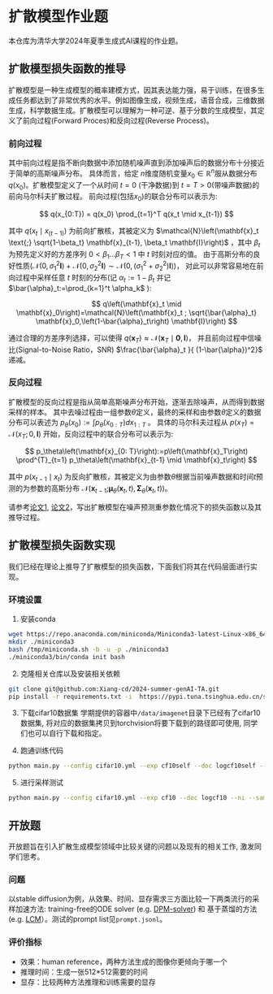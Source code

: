 # 扩散模型作业题
本仓库为清华大学2024年夏季生成式AI课程的作业题。

## 扩散模型损失函数的推导

扩散模型是一种生成模型的概率建模方式，因其表达能力强，易于训练，在很多生成任务都达到了非常优秀的水平。例如图像生成，视频生成，语音合成，三维数据生成，科学数据生成。扩散模型可以理解为一种可逆、基于分数的生成模型，其定义了前向过程(Forward Proces)和反向过程(Reverse Process)。

### 前向过程
其中前向过程是指不断向数据中添加随机噪声直到添加噪声后的数据分布十分接近于简单的高斯噪声分布。
具体而言，给定 $n$维度随机变量$x_0 \in \mathbb{R}^{n}$服从数据分布$q(x_0)$。扩散模型定义了一个从时间 $t = 0$ (干净数据)到 $t = T > 0$(带噪声数据)的前向马尔科夫扩散过程。
前向过程(包括$x_0$)的联合分布可以表示为:

$$
q(x_{0:T}) = q(x_0) \prod_{t=1}^T q(x_t \mid x_{t-1})
$$

其中 $q(x_t \mid x_{(t-1)})$ 为前向扩散核，其被定义为 $\mathcal{N}\left(\mathbf{x}_t \text{;} \sqrt{1-\beta_t} \mathbf{x}_{t-1}, \beta_t \mathbf{I}\right)$ ，其中 $\beta_t$ 为预先定义好的方差序列 $0<\beta_1 … \beta_T<1$ 中 $t$ 时刻对应的值。
由于高斯分布的良好性质($\mathcal{N}\left(0, \sigma_1^2 \mathbf{I}\right)+\mathcal{N}\left(0, \sigma_2^2 \mathbf{I}\right) \sim \mathcal{N}\left(0,\left(\sigma_1^2+\sigma_2^2\right) \mathbf{I}\right)$)，
对此可以非常容易地在前向过程中采样任意 $t$ 时刻的分布(记 $\alpha_t:=1-\beta_t$ 并记 $\bar{\alpha}_t:=\prod_{k=1}^t \alpha_k$ ):

$$
q\left(\mathbf{x}_t \mid \mathbf{x}_0\right)=\mathcal{N}\left(\mathbf{x}_t ; \sqrt{\bar{\alpha}_t} \mathbf{x}_0,\left(1-\bar{\alpha}_t\right) \mathbf{I}\right)
$$

通过合理的方差序列选择，可以使得 $q\left(\boldsymbol{x}_T\right) \approx \mathcal{N}\left(\boldsymbol{x}_T \mid \mathbf{0},   \boldsymbol{I}\right)$，
并且前向过程中信噪比(Signal-to-Noise Ratio，SNR) $\frac{\bar{\alpha}_t }{ (1-\bar{\alpha})^2}$ 递减。


### 反向过程
扩散模型的反向过程是指从简单高斯噪声分布开始，逐渐去除噪声，从而得到数据采样的样本。
其中去噪过程由一组参数$\theta$定义，最终的采样和由参数$\theta$定义的数据分布可以表述为 $p_\theta\left(x_0\right):=\int p_\theta\left(x_{0: T}\right) d x_{1: T}$ 。
具体的马尔科夫过程从 $p(x_T) = \mathcal{N}(x_T; 0, \mathbf{I})$ 开始，反向过程中的联合分布可以表示为:


$$
p_\theta\left(\mathbf{x}_{0: T}\right):=p\left(\mathbf{x}_T\right) \prod^{T}_{t=1} p_\theta\left(\mathbf{x}_{t-1} \mid \mathbf{x}_t\right)
$$

其中 $p(x_{t-1} \mid x_t)$ 为反向扩散核，其被定义为由参数$\theta$根据当前噪声数据和时间$t$预测的为参数的高斯分布 $\mathcal{N}\left(\mathbf{x}_{t-1} \text{;} \boldsymbol{\mu}_\theta\left(\mathbf{x}_t, t\right), \boldsymbol{\Sigma}_\theta\left(\mathbf{x}_t, t\right)\right)$。

请参考[论文1](https://arxiv.org/abs/2006.11239), [论文2](https://arxiv.org/abs/1503.03585)，写出扩散模型在噪声预测重参数化情况下的损失函数以及其推导过程。



## 扩散模型损失函数实现
我们已经在理论上推导了扩散模型的损失函数，下面我们将其在代码层面进行实现。

### 环境设置
1. 安装conda
```sh
wget https://repo.anaconda.com/miniconda/Miniconda3-latest-Linux-x86_64.sh -O /tmp/miniconda.sh
mkdir ./miniconda3
bash /tmp/miniconda.sh -b -u -p ./miniconda3
./miniconda3/bin/conda init bash
```
2. 克隆相关仓库以及安装相关依赖
```sh
git clone git@github.com:Xiang-cd/2024-summer-genAI-TA.git
pip install -r requirements.txt -i  https://pypi.tuna.tsinghua.edu.cn/simple
```
3. 下载cifar10数据集
学期提供的容器中`/data/imagenet`目录下已经有了cifar10数据集, 将对应的数据集拷贝到torchvision将要下载到的路径即可使用, 同学们也可以自行下载和指定。

4. 跑通训练代码
```sh
python main.py --config cifar10.yml --exp cf10self --doc logcf10self --ni
```

5. 进行采样测试
```sh
python main.py --config cifar10.yml --exp cf10 --doc logcf10 --ni --sample --timesteps 100 --fid
```

## 开放题
开放题旨在引入扩散生成模型领域中比较关键的问题以及现有的相关工作, 激发同学们思考。

### 问题
以stable diffusion为例，从效果、时间、显存需求三方面比较一下两类流行的采样加速方法: training-free的ODE solver (e.g. [DPM-solver](https://arxiv.org/abs/2206.00927)) 和 基于蒸馏的方法 (e.g. [LCM](https://arxiv.org/abs/2310.04378)）。测试的prompt list见```prompt.jsonl```。
### 评价指标
* 效果：human reference，两种方法生成的图像你更倾向于哪一个
* 推理时间：生成一张512*512需要的时间
* 显存：比较两种方法推理和训练需要的显存